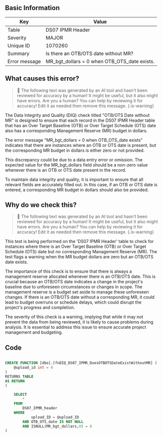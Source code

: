 ## Basic Information
| Key         | Value          |
|-------------|----------------|
| Table       | DS07 IPMR Header |
| Severity    | MAJOR |
| Unique ID   | 1070260   |
| Summary     | Is there an OTB/OTS date without MR? |
| Error message | MR_bgt_dollars = 0 when OTB_OTS_date exists. |

## What causes this error?

> :robot: The following text was generated by an AI tool and hasn't been reviewed for accuracy by a human! It might be useful, but it also might have errors. Are you a human? You can help by reviewing it for accuracy! Edit it as needed then remove this message.
{.is-warning}

The Data Integrity and Quality (DIQ) check titled "OTB/OTS Date without MR" is designed to ensure that each record in the DS07 IPMR Header table that has an Over Target Baseline (OTB) or Over Target Schedule (OTS) date also has a corresponding Management Reserve (MR) budget in dollars. 

The error message "MR_bgt_dollars = 0 when OTB_OTS_date exists" indicates that there are instances where an OTB or OTS date is present, but the corresponding MR budget in dollars is either zero or not provided. 

This discrepancy could be due to a data entry error or omission. The expected value for the MR_bgt_dollars field should be a non-zero value whenever there is an OTB or OTS date present in the record. 

To maintain data integrity and quality, it is important to ensure that all relevant fields are accurately filled out. In this case, if an OTB or OTS date is entered, a corresponding MR budget in dollars should also be provided.
## Why do we check this?

> :robot: The following text was generated by an AI tool and hasn't been reviewed for accuracy by a human! It might be useful, but it also might have errors. Are you a human? You can help by reviewing it for accuracy! Edit it as needed then remove this message.
{.is-warning}

This test is being performed on the 'DS07 IPMR Header' table to check for instances where there is an Over Target Baseline (OTB) or Over Target Schedule (OTS) date but no corresponding Management Reserve (MR). The test flags a warning when the MR budget dollars are zero but an OTB/OTS date exists. 

The importance of this check is to ensure that there is always a management reserve allocated whenever there is an OTB/OTS date. This is crucial because an OTB/OTS date indicates a change in the project's baseline due to unforeseen circumstances or changes in scope. The management reserve is a budget set aside to manage these unforeseen changes. If there is an OTB/OTS date without a corresponding MR, it could lead to budget overruns or schedule delays, which could disrupt the project's progress and completion. 

The severity of this check is a warning, implying that while it may not prevent the data from being reviewed, it is likely to cause problems during analysis. It is essential to address this issue to ensure accurate project management and budgeting.
## Code

```sql

CREATE FUNCTION [dbo].[fnDIQ_DS07_IPMR_DoesOTBOTSDateExistWithoutMR] (
	@upload_id int = 0
)
RETURNS TABLE
AS RETURN
(
	
	SELECT 
		*
	FROM
		DS07_IPMR_header
	WHERE
			upload_ID = @upload_ID
		AND OTB_OTS_date IS NOT NULL
		AND ISNULL(MR_bgt_dollars,0) = 0
)
```
